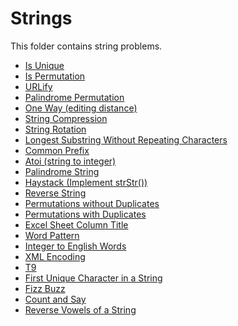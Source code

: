 # Strings

This folder contains string problems.

* [Is Unique](IsUnique)
* [Is Permutation](IsPermutation)
* [URLify](URLify)
* [Palindrome Permutation](PalindromePermutation)
* [One Way (editing distance)](EditingDistance)  
* [String Compression](StringCompression)  
* [String Rotation](StringRotation)  
* [Longest Substring Without Repeating Characters](LongestSubstring)  
* [Common Prefix](CommonPrefix)
* [Atoi (string to integer)](Atoi)
* [Palindrome String](PalindromeString)  
* [Haystack (Implement strStr())](Haystack)
* [Reverse String](Reverse)  
* [Permutations without Duplicates](Permutation)  
* [Permutations with Duplicates](DupsPermutation)  
* [Excel Sheet Column Title](Excel)  
* [Word Pattern](WordPattern)  
* [Integer to English Words](Integer)
* [XML Encoding](Encoding)    
* [T9](T9)
* [First Unique Character in a String](FirstUnique)  
* [Fizz Buzz](FizzBuzz)  
* [Count and Say](Count)  
* [Reverse Vowels of a String](RevVow)  

[//]: # (These are reference links used in the body of this note and get stripped out when the markdown processor does its job. There is no need to format nicely because it shouldn't be seen. Thanks SO - http://stackoverflow.com/questions/4823468/store-comments-in-markdown-syntax)

   [IsUnique]: <Strings/IsUnique/>
   [IsPermutation]: <Strings/IsPermutation/>
   [URLify]: <Strings/URLify/>
   [PalindromePermutation]: <Strings/PalindromePermutation/>
   [EditingDistance]: <Strings/EditingDistance/>
   [StringCompression]: <Strings/StringCompression/>
   [StringRotation]: <Strings/StringRotation/>